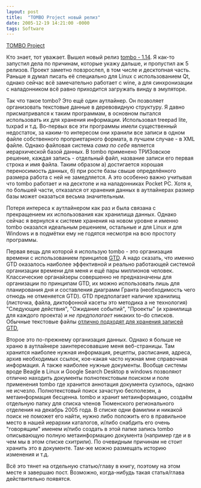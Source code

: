 ```yaml
---
layout: post
title:  "TOMBO Project новый релиз"
date: 2005-12-19 14:21:00 -0000
tags: Software
---
```


<a href="http://tombo.sourceforge.jp/En/">TOMBO Project</a>

Кто знает, тот уважает. Вышел новый релиз <a href="http://tombo.sourceforge.jp/En/history.html#200504100700">tombo - 1.14</a>. Я как-то запустил дела по причинам, которые укажу дальше, и пропустил аж 5 релизов. Проект заметно повзрослел, в том числе и десктопная часть. Раньше я думал писать её специально для Linux с использованием Qt, однако сейчас всё замечательно работает с wine, а для синхронизации с наладонником всё равно приходится загружать винду в эмуляторе.

Так что такое tombo? Это ещё один аутлайнер. Он позволяет организовать текстовые данные в деревовидную структуру. Я давно присматривался к таким программам, в основном пытался использовать их для хранения информации. Использовал treepad lite, tuxpad и т.д. Во-первых все эти программы имели существенный недостаток, за каким-то интересом они хранили все записи в одном файле собственного проприетарного формата, в лучшем случае - в XML файле. Однако файловая система *сама по себе* является иерархической базой данных. В tombo применено ТРИЗовское решение, каждая запись - отдельный файл, название записи его первая строка и имя файла. Таким образом а) достигается хорошая переносимость данных, б) при росте базы свыше определённого размера работа с ней не замедляется. А это особенно важно учитывая что tombo работает и на десктопе и на наладонниках Pocket PC. Хотя я, по большей части, отказался от хранения данных в аутлайнерах размер базы может оказаться весьма значительным.

Потеря интереса к аутлайнером как раз и была связана с прекращением их использования как хранилища данных. Однако сейчас я вернулся к системе хранения на новом уровне и именно tombo оказался идеальным решением, остальные и для Linux и для Windows и в подмётки ему не годятся несмотря на всю простоту программы.

Первая вещь для которой я использую tombo - это организация времени с использованием принципов <a href="http://www.davidco.com/">GTD</a>. А надо сказать, что именно GTD оказалось наиболее эффективной и реально работающей системой организации времени для меня и ещё пары миллионов человек. Классические органайзеры совершенно не предназначены для организации по принципам GTD, их можно использовать лишь для планирования дня и составления диаграмм Гранта (необходимость чего отнюдь не отменяется GTD). GTD предполагает наличие хранилищ (листочка, файла, диктофонной касеты это методика а не технология) "Следующие действия", "Ожидание событий", "Проекты" (и хранилища для каждого проекта) и *не предполагает* никаких to-do списков. Обычные текстовые файлы <a href="http://www.43folders.com/2005/12/12/text-setup/">отлично подходят для хранения записей GTD</a>,

Второе это по-прежнему организация данных. Однако я больше не храню в аутлайнере заинтересовавшие меня веб-страницы. Там хранится наиболее нужная информация, рецепты, расписания, адреса, архив необходимых ссылок, кое-какая часто нужная мне справочная информация. А также наиболее нужные документы. Вообще системы вроде Beagle в Linux и Google Search Desktop в windows позволяют отлично находить документы полнотекстовым поиском и поле применения tombo где хранится аннотация документа сузилось, однако не исчезло. Полнотекстовый поиск зачастую бесполезен, а метаинформация бесценна. tombo и хранит метаинформацию, создаём отдельную папку для списка членов Тюменского регионального отделения на декабрь 2005 года. В списке одни фамилии и никакой поиск не поможет его найти, нужно либо положить его в правильное место в нашей иерархии каталогов, и/либо снабдить его очень "говорящим" именем и/либо создать в этой папке запись tombo описывающую полную метаинформацию документа (например где и в чем мы в этом списке схитрили). По очевидным причинам не стоит хранить это в документе. Там-же можно размещать историю изменения и т.д.

Всё это тянет на отдельную статью/главу в книгу, поэтому на этом месте я завершаю пост. Возможно, когда-нибудь такая статья/глава действительно появятся.